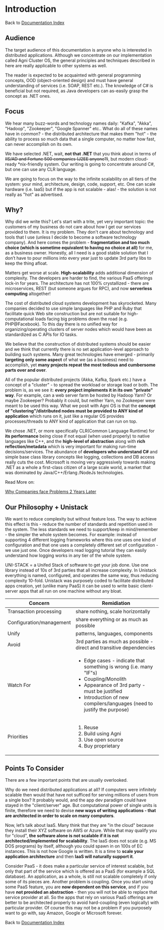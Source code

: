 # Introduction

Back to [Documentation Index](./)


## Audience

The target audience of this documentation is anyone who is interested in distributed applications. Although we concentrate on our implementation called Agni Cluster OS, the general principles and techniques described in here are really applicable to other systems as well.

The reader is expected to be acquainted with general programming concepts, OOD (object-oriented design) and must have general understanding of services (i.e. SOAP, REST etc.). The knowledge of C# is beneficial but not required, as Java developers can as-easily grasp the concept as .NET ones.

## Focus

We hear many buzz-words and technology names daily: "Kafka", "Akka", "Hadoop", "Zookeeper", "Google Spanner" etc.. What do all of these names have in common? - the distributed architecture that makes them "hot" - the ability to process so much data that a single computer, no matter how fast, can never accomplish on its own.

We have selected .NET, wait, **not that .NET** that you think about in terms of <s>IIS/AD and Fortune 500 companies (J2EE anyone?)</s>, but modern cloud-ready *nix-friendly system. Our writing is going to concentrate around C#, but one can use any CLR language.

We are going to focus on the way to the infinite scalability on all tiers of the system: your mind, architecture, design, code, support, etc. One can scale hardware (i.e. IaaS) but if the app is not scalable - alas! - the solution is not really as "hot" as advertised.

## Why?
 
Why did we write this?
Let's start with a trite, yet very important topic: the customers of my business do not care about how I get our services provided to them. It is my problem. They don't care about technology and tools that I use (unless I decide to become a software technology company). And here comes the problem - **fragmentation and too much choice (which is sometime equivalent to having no choice at all)** for me, as a business owner. Honestly, all I need is a good stable solution that I don’t have to pour millions into every year just to update 3rd party libs to keep the thing afloat.

Matters get worse at scale. **High-scalability** adds additional dimension of complexity. The developers are harder to find, the various PaaS offerings lock-in for years. The architecture has not 100% crystallized - there are microservices, REST (but someone argues for RPC), and now **serverless computing** altogether!

The cost of distributed cloud systems development has skyrocketed. Many companies decided to use simple languages like PHP and Ruby that facilitate quick Web site construction but are not suitable for high-computational loads facing big problems down the road (e.g. PHP@Facebook). To this day there is no unified way for organizing/operating clusters of server nodes which would have been as standardized as C APIs for IO tasks.

We believe that the construction of distributed systems should be easier and we think that currently there is no set application-level approach to building such systems. Many great technologies have emerged - primarily **targeting only some aspect** of what we (as a business) need to accomplish, yet **many projects repeat the most tedious and cumbersome parts over and over**.

All of the popular distributed projects (Akka, Kafka, Spark etc.) have a concept of a "cluster" - to spread the workload or storage load or both. The problem is, as we see it: **every project implements it in its own "private" way**. For example, can a web server farm be hosted by Hadoop Yarn? Or maybe Zookeeper? Probably it could, but neither Yarn, no Zookeeper were meant to be used this way. What we posit with Agni OS is that the **concept of "clustering"/distributed nodes must be provided to ANY kind of application** which runs on it, just like a regular OS provides processes/threads to ANY kind of application that can run on top.

We chose .NET, or more specifically CLR(Common Language Runtime) for **its performance** being close if not equal (when used properly) to native languages like C++, and the **high-level of abstraction** along with **rich reflection/metadata** which is very important for making run-time decisions/services. The abundance of **developers who understand C#** and simple base class library concepts like logging, collections and DB access really cuts the cost. Microsoft is moving very aggressively towards making .NET as a whole a first-class citizen of a large scale world, a market that was dominated by Java/C++/Erlang /NodeJs technologies.

Read More on:

[Why Companies face Problems 2 Years Later](companies-not-designed.md)

## Our Philosophy + Unistack 

We want to reduce complexity but without feature loss. The way to achieve this effect is this - reduce the number of standards and repetition used in the system. The less standards we need to support/keep in mind/remember - the simpler the whole system becomes. For example: instead of supporting 4 different logging frameworks where this one uses one kind of configuration and that one uses a completely different set of configuration - we use just one. Once developers read logging tutorial they can easily understand how logging works in any tier of the whole system.

UNI-STACK = a Unifed Stack of software to get your job done. Use one library instead of 10s of 3rd parties that all increase complexity. In Unistack everything is named, configured, and operates the same way, thus reducing complexity 10-fold. Unistack was purposely coded to facilitate distributed apps creation, yet (unlike many PaaS) it can be used to write basic client-server apps that all run on one machine without any bloat. 


Concern|Remidiation
--|--
Transaction processing|share nothing, scale horizontally
Configuration/management |share everything or as much as possible
Unify|patterns, languages, components
Avoid|3rd parties as much as possible - direct and transitive dependencies
Watch For|<ul> <li> Edge cases - indicate that something is wrong (i.e. many "IF"s)</li><li>Coupling/Monolith</li><li>Appearance of 3rd party - must be justified</li><li>Introduction of new compilers/languages (need to justify the purpose)</li> </ul>
Priorities|<ol><li>Reuse</li><li>Build using Agni</li><li>Use open source</li><li>Buy proprietary</li><ol>

## Points To Consider 

There are a few important points that are usually overlooked.

Why do we need distributed applications at all? If computers were infinitely scalable then would that have not sufficed for serving millions of users from a single box? It probably would, and the app dev paradigm could have stayed in the "client/server" age. But computational power of single units is finite, therefore we need to devise **new ways of writing applications - that are architected in order to scale on many computers**.

Now, let’s talk about IaaS. Many think that they are "in the cloud" because they install their XYZ software on AWS or Azure. While that may qualify you for "cloud", **the software alone is not scalable if it is not architected/implemented for scalability**. The IaaS does not scale (e.g.  MS DOS programs) by itself, although you could spawn in on 100s of EC instances. This is not how Google is written. It is a time to **scale your application architecture** and then **IaaS will naturally support it**.

Consider PaaS - it does make a particular service of interest scalable, but only that part of the service which is offered as a PaaS (for example a SQL database). An application, as a whole, is still not scalable completely if only some of its pieces are. Another problem is coupling. Once you start using some PaaS feature, you are **now dependent on this service**, and if you have **not provided an abstraction** - then you will not be able to replace that service provider at all. So the apps that rely on various PaaS offerings are better to be architected properly to avoid hard-coupling (even logically) with particular provider. Of course this may not be a problem if you purposely want to go with, say Amazon, Google or Microsoft forever. 




Back to [Documentation Index](./)